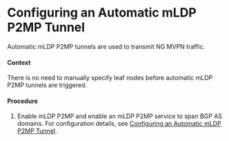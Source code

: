 Configuring an Automatic mLDP P2MP Tunnel
=========================================

Automatic mLDP P2MP tunnels are used to transmit NG MVPN traffic.

#### Context

There is no need to manually specify leaf nodes before automatic mLDP P2MP tunnels are triggered.


#### Procedure

1. Enable mLDP P2MP and enable an mLDP P2MP service to span BGP AS domains. For configuration details, see [Configuring an Automatic mLDP P2MP Tunnel](dc_vrp_cfg_ngmvpn_0027.html).